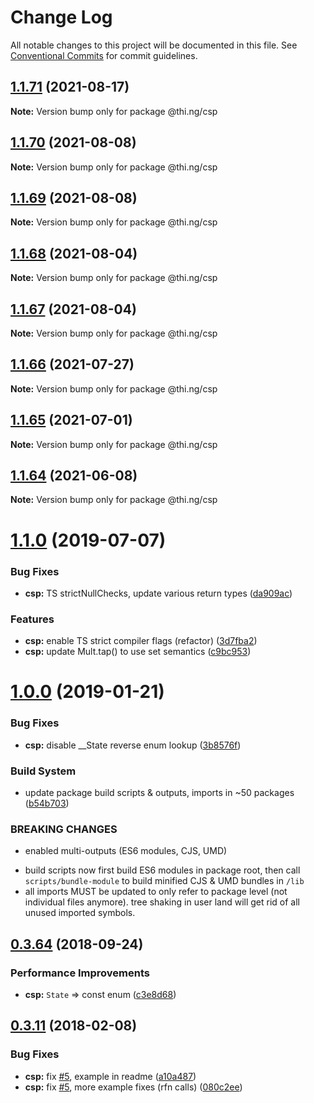 # Change Log

All notable changes to this project will be documented in this file.
See [Conventional Commits](https://conventionalcommits.org) for commit guidelines.

## [1.1.71](https://github.com/thi-ng/umbrella/compare/@thi.ng/csp@1.1.70...@thi.ng/csp@1.1.71) (2021-08-17)

**Note:** Version bump only for package @thi.ng/csp





## [1.1.70](https://github.com/thi-ng/umbrella/compare/@thi.ng/csp@1.1.69...@thi.ng/csp@1.1.70) (2021-08-08)

**Note:** Version bump only for package @thi.ng/csp





## [1.1.69](https://github.com/thi-ng/umbrella/compare/@thi.ng/csp@1.1.68...@thi.ng/csp@1.1.69) (2021-08-08)

**Note:** Version bump only for package @thi.ng/csp





## [1.1.68](https://github.com/thi-ng/umbrella/compare/@thi.ng/csp@1.1.67...@thi.ng/csp@1.1.68) (2021-08-04)

**Note:** Version bump only for package @thi.ng/csp





## [1.1.67](https://github.com/thi-ng/umbrella/compare/@thi.ng/csp@1.1.66...@thi.ng/csp@1.1.67) (2021-08-04)

**Note:** Version bump only for package @thi.ng/csp





## [1.1.66](https://github.com/thi-ng/umbrella/compare/@thi.ng/csp@1.1.65...@thi.ng/csp@1.1.66) (2021-07-27)

**Note:** Version bump only for package @thi.ng/csp





## [1.1.65](https://github.com/thi-ng/umbrella/compare/@thi.ng/csp@1.1.64...@thi.ng/csp@1.1.65) (2021-07-01)

**Note:** Version bump only for package @thi.ng/csp





## [1.1.64](https://github.com/thi-ng/umbrella/compare/@thi.ng/csp@1.1.63...@thi.ng/csp@1.1.64) (2021-06-08)

**Note:** Version bump only for package @thi.ng/csp





# [1.1.0](https://github.com/thi-ng/umbrella/compare/@thi.ng/csp@1.0.19...@thi.ng/csp@1.1.0) (2019-07-07)

### Bug Fixes

* **csp:** TS strictNullChecks, update various return types ([da909ac](https://github.com/thi-ng/umbrella/commit/da909ac))

### Features

* **csp:** enable TS strict compiler flags (refactor) ([3d7fba2](https://github.com/thi-ng/umbrella/commit/3d7fba2))
* **csp:** update Mult.tap() to use set semantics ([c9bc953](https://github.com/thi-ng/umbrella/commit/c9bc953))

# [1.0.0](https://github.com/thi-ng/umbrella/compare/@thi.ng/csp@0.3.79...@thi.ng/csp@1.0.0) (2019-01-21)

### Bug Fixes

* **csp:** disable __State reverse enum lookup ([3b8576f](https://github.com/thi-ng/umbrella/commit/3b8576f))

### Build System

* update package build scripts & outputs, imports in ~50 packages ([b54b703](https://github.com/thi-ng/umbrella/commit/b54b703))

### BREAKING CHANGES

* enabled multi-outputs (ES6 modules, CJS, UMD)

- build scripts now first build ES6 modules in package root, then call
  `scripts/bundle-module` to build minified CJS & UMD bundles in `/lib`
- all imports MUST be updated to only refer to package level
  (not individual files anymore). tree shaking in user land will get rid of
  all unused imported symbols.

<a name="0.3.64"></a>
## [0.3.64](https://github.com/thi-ng/umbrella/compare/@thi.ng/csp@0.3.63...@thi.ng/csp@0.3.64) (2018-09-24)

### Performance Improvements

* **csp:** `State` => const enum ([c3e8d68](https://github.com/thi-ng/umbrella/commit/c3e8d68))

<a name="0.3.11"></a>
## [0.3.11](https://github.com/thi-ng/umbrella/compare/@thi.ng/csp@0.3.10...@thi.ng/csp@0.3.11) (2018-02-08)

### Bug Fixes

* **csp:** fix [#5](https://github.com/thi-ng/umbrella/issues/5), example in readme ([a10a487](https://github.com/thi-ng/umbrella/commit/a10a487))
* **csp:** fix [#5](https://github.com/thi-ng/umbrella/issues/5), more example fixes (rfn calls) ([080c2ee](https://github.com/thi-ng/umbrella/commit/080c2ee))
